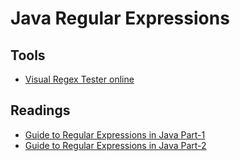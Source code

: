 # Java Regular Expressions

## Tools
* [Visual Regex Tester online](http://www.ocpsoft.org/tutorials/regular-expressions/java-visual-regex-tester/)

## Readings
* [Guide to Regular Expressions in Java Part-1](http://www.ocpsoft.org/opensource/guide-to-regular-expressions-in-java-part-1/)
* [Guide to Regular Expressions in Java Part-2](http://www.ocpsoft.org/opensource/guide-to-regular-expressions-in-java-part-2/)
